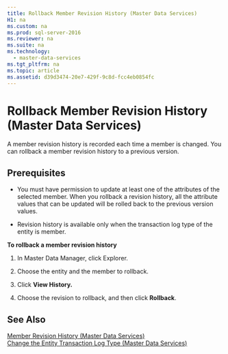 ```yaml
---
title: Rollback Member Revision History (Master Data Services)
H1: na
ms.custom: na
ms.prod: sql-server-2016
ms.reviewer: na
ms.suite: na
ms.technology: 
  - master-data-services
ms.tgt_pltfrm: na
ms.topic: article
ms.assetid: d39d3474-20e7-429f-9c8d-fcc4eb0854fc
---
```

# Rollback Member Revision History (Master Data Services)
  A member revision history is recorded each time a member is changed. You can rollback a member revision history to a previous version.  
  
## Prerequisites  
  
-   You must have permission to update at least one of the attributes of the selected member. When you rollback a revision history, all the attribute values that can be updated will be rolled back to the previous version values.  
  
-   Revision history is available only when the transaction log type of the entity is member.  
  
 **To rollback a member revision history**  
  
1.  In Master Data Manager, click Explorer.  
  
2.  Choose the entity and the member to rollback.  
  
3.  Click **View History.**  
  
4.  Choose the revision to rollback, and then click **Rollback**.  
  
## See Also  
 [Member Revision History &#40;Master Data Services&#41;](../../Topics/TopicNameNotContainA/Member-Revision-History--Master-Data-Services-.md)   
 [Change the Entity Transaction Log Type &#40;Master Data Services&#41;](../../Topics/TopicNameNotContainA/Change-the-Entity-Transaction-Log-Type--Master-Data-Services-.md)  
  
  